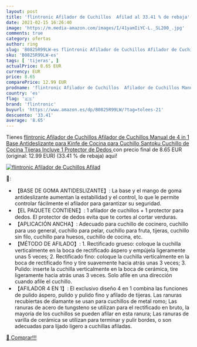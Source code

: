 ```yaml
---
layout: post
title: 'flintronic Afilador de Cuchillos  Afilad al 33.41 % de rebaja'
date: 2021-02-15 16:26:40
image: 'https://m.media-amazon.com/images/I/41yamIiYC-L._SL200_.jpg'
comments: true
category: ofertas
author: ring
slug: 'B0825R99LW-es flintronic Afilador de Cuchillos Afilador de Cuchillos...'
sku: 'B0825R99LW-es'
tags: [ 'tijeras', ]
actualPrice: 8.65 EUR
currency: EUR
price: 8.65
comparePrice: 12.99 EUR
prodname: 'flintronic Afilador de Cuchillos  Afilador de Cuchillos Manual de 4 in 1  Base Antideslizante para Kinfe de Cocina  para Cuchillo Santoku  Cuchillo de Cocina  Tijeras  Incluye 1 Protector de Dedos '
country: 'es'
flag: '🇪🇸'
brand: 'flintronic'
buyurl: 'https://www.amazon.es/dp/B0825R99LW/?tag=tolees-21'
descuento: '33.41'
average: '8.65'
---
```


Tienes [flintronic Afilador de Cuchillos  Afilador de Cuchillos Manual de 4 in 1  Base Antideslizante para Kinfe de Cocina  para Cuchillo Santoku  Cuchillo de Cocina  Tijeras  Incluye 1 Protector de Dedos ](https://www.amazon.es/dp/B0825R99LW/?tag=tolees-21) con precio final de  8.65 EUR (original: 12.99 EUR) (33.41 %  de rebaja) aqui!

[![flintronic Afilador de Cuchillos  Afilad](https://m.media-amazon.com/images/I/41yamIiYC-L._SL200_.jpg)](https://www.amazon.es/dp/B0825R99LW/?tag=tolees-21)

🔎:

- 【BASE DE GOMA ANTIDESLIZANTE】: La base y el mango de goma antideslizante aumentan la estabilidad y el control, lo que le permite controlar fácilmente el afilador para garantizar su seguridad.
- 【EL PAQUETE CONTIENE】: 1 afilador de cuchillos + 1 protector para dedos. El protector de dedos evita que te cortes al cortar verduras.
- 【APLICACIÓN ANCHA】: Adecuado para cuchillo de cocinero, cuchillo para uso general, cuchillo para pelar, cuchillo para fruta, tijeras, cuchillo sin filo, cuchillo para huesos, cuchillo de cocina, etc.
- 【MÉTODO DE AFILADO】: 1. Rectificado grueso: coloque la cuchilla verticalmente en la boca de rectificado áspero y empújela ligeramente unas 5 veces; 2. Rectificado fino: coloque la cuchilla verticalmente en la boca de rectificado fino y tire suavemente hacia atrás unas 3 veces; 3. Pulido: inserte la cuchilla verticalmente en la boca de cerámica, tire ligeramente hacia atrás unas 3 veces. Solo afile en una dirección cuando afile el cuchillo.
- 【AFILADOR 4 EN 1】: El exclusivo diseño 4 en 1 combina las funciones de pulido áspero, pulido y pulido fino y afilado de tijeras. Las ranuras recubiertas de diamante se usan para cuchillos de metal romo; Las ranuras de acero de tungsteno se utilizan para el rectificado en bruto, la mayoría de los cuchillos se pueden afilar en esta ranura; Las ranuras de varilla de cerámica se utilizan para terminar y pulir bordes, o son adecuadas para lijado ligero a cuchillas afiladas.

[🛒 Comprar!!!](https://www.amazon.es/dp/B0825R99LW/?tag=tolees-21)
